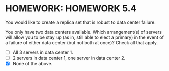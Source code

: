 # HOMEWORK: HOMEWORK 5.4
You would like to create a replica set that is robust to data center failure.

You only have two data centers available.
Which arrangement(s) of servers will allow you to be stay up (as in, still able to elect a primary) in the event of a failure of either data center (but not both at once)?
Check all that apply.

- [ ] All 3 servers in data center 1.
- [ ] 2 servers in data center 1, one server in data center 2.
- [x] None of the above.
